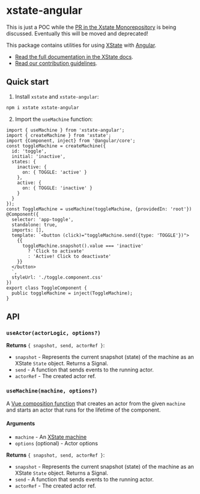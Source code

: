 # xstate-angular

This is just a POC while the [PR in the Xstate Monorepository](https://github.com/statelyai/xstate/pull/4816) is being discussed. Eventually this will be moved and deprecated!

This package contains utilities for using [XState](https://github.com/statelyai/xstate) with [Angular](https://github.com/angular/angular).

- [Read the full documentation in the XState docs](https://stately.ai/docs/xstate-angular).
- [Read our contribution guidelines](https://github.com/statelyai/xstate/blob/main/CONTRIBUTING.md).

## Quick start

1. Install `xstate` and `xstate-angular`:

```bash
npm i xstate xstate-angular
```

2. Import the `useMachine` function:

```angular-ts
import { useMachine } from 'xstate-angular';
import { createMachine } from 'xstate';
import {Component, inject} from '@angular/core';
const toggleMachine = createMachine({
  id: 'toggle',
  initial: 'inactive',
  states: {
    inactive: {
      on: { TOGGLE: 'active' }
    },
    active: {
      on: { TOGGLE: 'inactive' }
    }
  }
});
const ToggleMachine = useMachine(toggleMachine, {providedIn: 'root'})
@Component({
  selector: 'app-toggle',
  standalone: true,
  imports: [],
  template: `<button (click)="toggleMachine.send({type: 'TOGGLE'})">
    {{
      toggleMachine.snapshot().value === 'inactive'
        ? 'Click to activate'
        : 'Active! Click to deactivate'
    }}
  </button>
  `,
  styleUrl: './toggle.component.css'
})
export class ToggleComponent {
  public toggleMachine = inject(ToggleMachine);
}
```

## API

### `useActor(actorLogic, options?)`

**Returns** `{ snapshot, send, actorRef }`:

- `snapshot` - Represents the current snapshot (state) of the machine as an XState `State` object.  Returns a Signal.
- `send` - A function that sends events to the running actor.
- `actorRef` - The created actor ref.

### `useMachine(machine, options?)`

A [Vue composition function](https://v3.vuejs.org/guide/composition-api-introduction.html) that creates an actor from the given `machine` and starts an actor that runs for the lifetime of the component.

#### Arguments

- `machine` - An [XState machine](https://stately.ai/docs/machines)
- `options` (optional) - Actor options

**Returns** `{ snapshot, send, actorRef }`:

- `snapshot` - Represents the current snapshot (state) of the machine as an XState `State` object. Returns a Signal.
- `send` - A function that sends events to the running actor.
- `actorRef` - The created actor ref.
